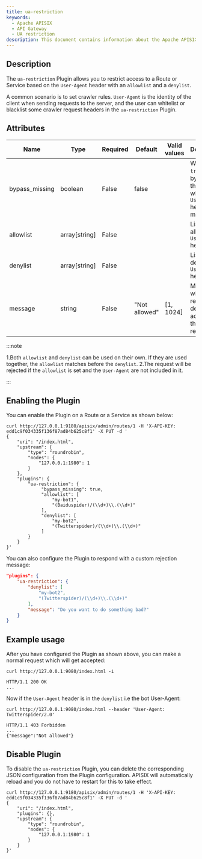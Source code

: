 ```yaml
---
title: ua-restriction
keywords:
  - Apache APISIX
  - API Gateway
  - UA restriction
description: This document contains information about the Apache APISIX ua-restriction Plugin, which allows you to restrict access to a Route or Service based on the User-Agent header with an allowlist and a denylist.
---
```


<!--
#
# Licensed to the Apache Software Foundation (ASF) under one or more
# contributor license agreements.  See the NOTICE file distributed with
# this work for additional information regarding copyright ownership.
# The ASF licenses this file to You under the Apache License, Version 2.0
# (the "License"); you may not use this file except in compliance with
# the License.  You may obtain a copy of the License at
#
#     http://www.apache.org/licenses/LICENSE-2.0
#
# Unless required by applicable law or agreed to in writing, software
# distributed under the License is distributed on an "AS IS" BASIS,
# WITHOUT WARRANTIES OR CONDITIONS OF ANY KIND, either express or implied.
# See the License for the specific language governing permissions and
# limitations under the License.
#
-->

## Description

The `ua-restriction` Plugin allows you to restrict access to a Route or Service based on the `User-Agent` header with an `allowlist` and a `denylist`.

A common scenario is to set crawler rules. `User-Agent` is the identity of the client when sending requests to the server, and the user can whitelist or blacklist some crawler request headers in the `ua-restriction` Plugin.

## Attributes

| Name           | Type          | Required | Default      | Valid values            | Description                                                                     |
|----------------|---------------|----------|--------------|-------------------------|---------------------------------------------------------------------------------|
| bypass_missing | boolean       | False    | false        |                         | When set to `true`, bypasses the check when the `User-Agent` header is missing. |
| allowlist      | array[string] | False    |              |                         | List of allowed `User-Agent` headers.                                           |
| denylist       | array[string] | False    |              |                         | List of denied `User-Agent` headers.                                            |
| message        | string        | False    | "Not allowed" | [1, 1024] | Message with the reason for denial to be added to the response.                 |

:::note

1.Both `allowlist` and `denylist` can be used on their own. If they are used together, the `allowlist` matches before the `denylist`.
2.The request will be rejected if the `allowlist` is set and the `User-Agent` are not included in it.

:::

## Enabling the Plugin

You can enable the Plugin on a Route or a Service as shown below:

```shell
curl http://127.0.0.1:9180/apisix/admin/routes/1 -H 'X-API-KEY: edd1c9f034335f136f87ad84b625c8f1' -X PUT -d '
{
    "uri": "/index.html",
    "upstream": {
        "type": "roundrobin",
        "nodes": {
            "127.0.0.1:1980": 1
        }
    },
    "plugins": {
        "ua-restriction": {
             "bypass_missing": true,
             "allowlist": [
                 "my-bot1",
                 "(Baiduspider)/(\\d+)\\.(\\d+)"
             ],
             "denylist": [
                 "my-bot2",
                 "(Twitterspider)/(\\d+)\\.(\\d+)"
             ]
        }
    }
}'
```

You can also configure the Plugin to respond with a custom rejection message:

```json
"plugins": {
    "ua-restriction": {
        "denylist": [
            "my-bot2",
            "(Twitterspider)/(\\d+)\\.(\\d+)"
        ],
        "message": "Do you want to do something bad?"
    }
}
```

## Example usage

After you have configured the Plugin as shown above, you can make a normal request which will get accepted:

```shell
curl http://127.0.0.1:9080/index.html -i
```

```shell
HTTP/1.1 200 OK
...
```

Now if the `User-Agent` header is in the `denylist` i.e the bot User-Agent:

```shell
curl http://127.0.0.1:9080/index.html --header 'User-Agent: Twitterspider/2.0'
```

```shell
HTTP/1.1 403 Forbidden
...
{"message":"Not allowed"}
```

## Disable Plugin

To disable the `ua-restriction` Plugin, you can delete the corresponding JSON configuration from the Plugin configuration. APISIX will automatically reload and you do not have to restart for this to take effect.

```shell
curl http://127.0.0.1:9180/apisix/admin/routes/1 -H 'X-API-KEY: edd1c9f034335f136f87ad84b625c8f1' -X PUT -d '
{
    "uri": "/index.html",
    "plugins": {},
    "upstream": {
        "type": "roundrobin",
        "nodes": {
            "127.0.0.1:1980": 1
        }
    }
}'
```
